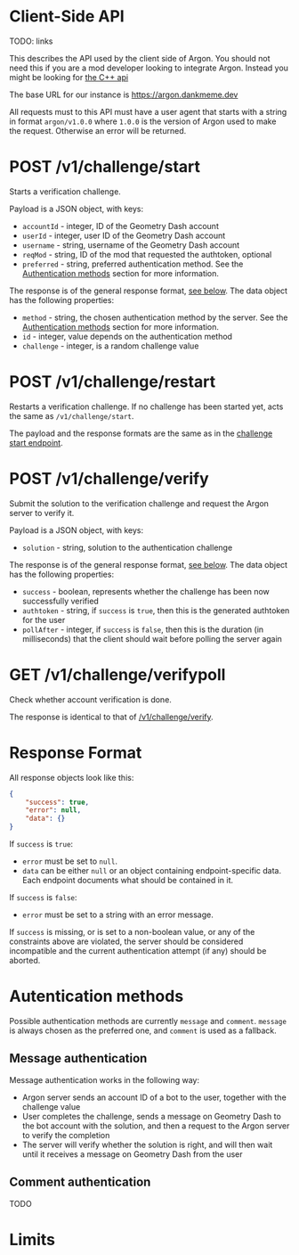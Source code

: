 # Client-Side API

TODO: links

This describes the API used by the client side of Argon. You should not need this if you are a mod developer looking to integrate Argon. Instead you might be looking for [the C++ api](https://example.com)

The base URL for our instance is https://argon.dankmeme.dev

All requests must to this API must have a user agent that starts with a string in format `argon/v1.0.0` where `1.0.0` is the version of Argon used to make the request. Otherwise an error will be returned.

# POST /v1/challenge/start

Starts a verification challenge.

Payload is a JSON object, with keys:

* `accountId` - integer, ID of the Geometry Dash account
* `userId` - integer, user ID of the Geometry Dash account
* `username` - string, username of the Geometry Dash account
* `reqMod` - string, ID of the mod that requested the authtoken, optional
* `preferred` - string, preferred authentication method. See the [Authentication methods](#authentication-methods) section for more information.

The response is of the general response format, [see below](#response-format). The data object has the following properties:

* `method` - string, the chosen authentication method by the server. See the [Authentication methods](#authentication-methods) section for more information.
* `id` - integer, value depends on the authentication method
* `challenge` - integer, is a random challenge value

# POST /v1/challenge/restart

Restarts a verification challenge. If no challenge has been started yet, acts the same as `/v1/challenge/start`.

The payload and the response formats are the same as in the [challenge start endpoint](#post-v1challengestart).

# POST /v1/challenge/verify

Submit the solution to the verification challenge and request the Argon server to verify it.

Payload is a JSON object, with keys:

* `solution` - string, solution to the authentication challenge

The response is of the general response format, [see below](#response-format). The data object has the following properties:

* `success` - boolean, represents whether the challenge has been now successfully verified
* `authtoken` - string, if `success` is `true`, then this is the generated authtoken for the user
* `pollAfter` - integer, if `success` is `false`, then this is the duration (in milliseconds) that the client should wait before polling the server again

# GET /v1/challenge/verifypoll

Check whether account verification is done.

The response is identical to that of [/v1/challenge/verify](#post-v1challengeverify).

# Response Format

All response objects look like this:

```json
{
    "success": true,
    "error": null,
    "data": {}
}
```

If `success` is `true`:

* `error` must be set to `null`.
* `data` can be either `null` or an object containing endpoint-specific data. Each endpoint documents what should be contained in it.

If `success` is `false`:

* `error` must be set to a string with an error message.

If `success` is missing, or is set to a non-boolean value, or any of the constraints above are violated, the server should be considered incompatible and the current authentication attempt (if any) should be aborted.

# Autentication methods

Possible authentication methods are currently `message` and `comment`. `message` is always chosen as the preferred one, and `comment` is used as a fallback.

## Message authentication

Message authentication works in the following way:

* Argon server sends an account ID of a bot to the user, together with the challenge value
* User completes the challenge, sends a message on Geometry Dash to the bot account with the solution, and then a request to the Argon server to verify the completion
* The server will verify whether the solution is right, and will then wait until it receives a message on Geometry Dash from the user

## Comment authentication

TODO

# Limits

